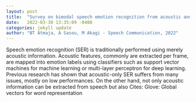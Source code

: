 ```yaml
---
layout: post
title:  "Survey on bimodal speech emotion recognition from acoustic and linguistic information fusion"
date:   2022-03-30 13:35:09 -0400
categories: jekyll update
author: "BT Atmaja, A Sasou, M Akagi - Speech Communication, 2022"
---
```

Speech emotion recognition (SER) is traditionally performed using merely acoustic information. Acoustic features, commonly are extracted per frame, are mapped into emotion labels using classifiers such as support vector machines for machine learning or multi-layer perceptron for deep learning. Previous research has shown that acoustic-only SER suffers from many issues, mostly on low performances. On the other hand, not only acoustic information can be extracted from speech but also Cites: Glove: Global vectors for word representation